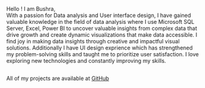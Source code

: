 

Hello ! I am Bushra, <br>
With a passion for Data analysis and User interface design, I have gained valuable knowledge in the field of data analysis where I use Microsoft SQL Server, Excel, Power BI to uncover valuable insights from complex data that drive growth and create dynamic visualizations that make data accessible. I find joy in making data insights through creative and impactful visual solutions. Additionally I have UI design exprience which  has strengthened my problem-solving skills and taught me to prioritize user satisfaction. I love exploring new technologies and constantly improving my skills.

## 

All of my projects are available at <a href="https://github.com/Bushra1216?tab=repositories" target="_blank">GitHub</a></p> <br><br>





